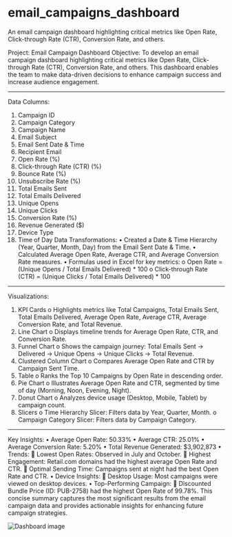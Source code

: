 # email_campaigns_dashboard
An email campaign dashboard highlighting critical metrics like Open Rate, Click-through Rate (CTR), Conversion Rate, and others. 

Project: Email Campaign Dashboard
Objective:
To develop an email campaign dashboard highlighting critical metrics like Open Rate, Click-through Rate (CTR), Conversion Rate, and others. This dashboard enables the team to make data-driven decisions to enhance campaign success and increase audience engagement.
________________________________________
Data Columns:
1.	Campaign ID
2.	Campaign Category
3.	Campaign Name
4.	Email Subject
5.	Email Sent Date & Time
6.	Recipient Email
7.	Open Rate (%)
8.	Click-through Rate (CTR) (%)
9.	Bounce Rate (%)
10.	Unsubscribe Rate (%)
11.	Total Emails Sent
12.	Total Emails Delivered
13.	Unique Opens
14.	Unique Clicks
15.	Conversion Rate (%)
16.	Revenue Generated ($)
17.	Device Type
18.	Time of Day
Data Transformations:
•	Created a Date & Time Hierarchy (Year, Quarter, Month, Day) from the Email Sent Date & Time.
•	Calculated Average Open Rate, Average CTR, and Average Conversion Rate measures.
•	Formulas used in Excel for key metrics:
o	Open Rate = (Unique Opens / Total Emails Delivered) * 100
o	Click-through Rate (CTR) = (Unique Clicks / Total Emails Delivered) * 100
________________________________________
Visualizations:
1.	KPI Cards
o	Highlights metrics like Total Campaigns, Total Emails Sent, Total Emails Delivered, Average Open Rate, Average CTR, Average Conversion Rate, and Total Revenue.
2.	Line Chart
o	Displays timeline trends for Average Open Rate, CTR, and Conversion Rate.
3.	Funnel Chart
o	Shows the campaign journey: Total Emails Sent → Delivered → Unique Opens → Unique Clicks → Total Revenue.
4.	Clustered Column Chart
o	Compares Average Open Rate and CTR by Campaign Sent Time.
5.	Table
o	Ranks the Top 10 Campaigns by Open Rate in descending order.
6.	Pie Chart
o	Illustrates Average Open Rate and CTR, segmented by time of day (Morning, Noon, Evening, Night).
7.	Donut Chart
o	Analyzes device usage (Desktop, Mobile, Tablet) by campaign count.
8.	Slicers
o	Time Hierarchy Slicer: Filters data by Year, Quarter, Month.
o	Campaign Category Slicer: Filters data by Campaign Category.
________________________________________
Key Insights:
•	Average Open Rate: 50.33%
•	Average CTR: 25.01%
•	Average Conversion Rate: 5.20%
•	Total Revenue Generated: $3,902,873
•	Trends:
	Lowest Open Rates: Observed in July and October.
	Highest Engagement: Retail.com domains had the highest average Open Rate and CTR.
	Optimal Sending Time: Campaigns sent at night had the best Open Rate and CTR.
•	Device Insights:
	Desktop Usage: Most campaigns were viewed on desktop devices.
•	Top-Performing Campaign:
	Discounted Bundle Price (ID: PUB-2758) had the highest Open Rate of 99.78%.
This concise summary captures the most significant results from the email campaign data and provides actionable insights for enhancing future campaign strategies.

![Dashboard image](https://github.com/user-attachments/assets/accfb07e-8b89-4bcb-a9e6-b0689bf841ea)
